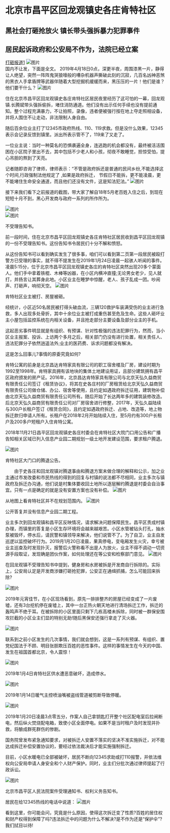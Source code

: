 # 北京市昌平区回龙观镇史各庄肯特社区
## 黑社会打砸抢放火 镇长带头强拆暴力犯罪事件
## 居民起诉政府和公安局不作为，法院已经立案
[打砸报道1](https://kentes.github.io/a/)
![图片](http://picturecdn.ejianmedia.com/54348e956bb54d3dbe7f09c1819ba1ca.png "图片")  
国内不让发，下面是全文。
2019年4月18日0点，深更半夜，周围漆黑一片，静得让人绝望，突然一阵阵鬼哭狼嚎般的嘈杂机器声撕破此刻的沉寂，几百名凶神恶煞的黑衣人手拿盾牌等武器伴随着大型挖掘机缓缓而来，黑压压的一片！他们是谁？他们要干什么？
![图片](http://picturecdn.ejianmedia.com/c8d897a8607b4d75b798102d2fdfb0e8.jpg "图片")  

住在北京市昌平区回龙观镇史各庄肯特社区居民夜里经历了这可怕的一幕，回龙观镇.长腾斌带头强拆偷拆，堵住消防通道。他们没有出示任何手续也没有提前通知。整个过程充满暴力，不让拍照，录像，违者便被强行按在地上夺走照相设备，并将人围住不让走动，非法限制人身自由。

随后百余位业主打了12345市政府热线、110、119求救。但是没什么效果，12345表示会记录反馈到镇里。派出所表示管不了，119来了又走了。

一位业主说：当时一种莫名的恐惧袭遍全身，连逃跑的机会都没有，最终被活活围困在小区院子里出不去，其中包括不少老人和小孩，彻夜不敢睡觉，担惊受怕，提心吊胆的熬到了天亮。

记者随即咨询了律师，律师表示：“不管是政府拆还是普通的民间乡纷,不能选择这个时间,行政强制法他规定了 ,如果是政府拆迁， 节假日不能拆，更不能凌晨，更不能堵住生命安全通道，而且他们还没有文件，这是知法犯法。”
![图片](http://picturecdn.ejianmedia.com/88c5d88ae16049fa9a23aa9f38214aea.jpg "图片")  

接下来我们看下之前报道的截图，带大家了解自18年5月老百姓入住之后，到现在短短十月不到，黑心开发商与政府一系列的所作所为。

![图片](http://picturecdn.ejianmedia.com/e009f47d5d484430ba15386d2768f983.jpg "图片")  
![图片](http://picturecdn.ejianmedia.com/e89347b6a6cae448e91d8c1da72be7ab0.jpg "图片")  

不受理告知书。

前一段时间，住在北京市昌平区回龙观镇史各庄肯特社区居民收到昌平区回龙观镇的一份不受理告知书。这份告知书令居民们十分不解和愤怒。

从这份告知书可以看到确实发生了很多事，咱们可以看到第二页第一段居民被殴打警方已受理的事实，就不得不提发生在2019年1月24日凌晨一起骇人听闻的事件。凌晨5:15分，位于北京市昌平区回龙观镇史各庄的肯特社区突然出现20多个蒙面人。他们手中拿着铁棍、木棒等凶器，在小区内横冲直撞;无论男女老少，见人就打，并扬言让其葬身此地。小区业主在睡梦中惊醒，老人、孩子乱成一团。吵闹声、打砸声，响彻天空。
![图片](http://picturecdn.ejianmedia.com/54348e956bb54d3dbe7f09c1819ba1ca.png "图片")  

肯特社区业主被打、房屋被砸。

经统计，小区近50名居民被打得头破血流，三辆120救护车装满受伤的业主进行急救，多人出现多处骨折，其中十余位业主被打成重伤甚至危及生命。这些人砸坏业主小屋包括监控系统在内相关设备，并且抢走部分主要设备及部分业主的手机。

这起恶劣事件明显就是有组织、有预谋、针对性极强的违法犯罪行为，然而，当小区业主报案、投诉、上访两个多月之后，相关部门仍没有进行处置，相关责任人、违法犯罪分子依然逍遥法外;业主的医药费、诉求问题都没有解决。

这是怎么回事儿?事情的原委究竟如何?

肯特公寓的前身是北京昌达肯特家具有限公司的职工宿舍楼及厂房，建设时期为1992至1998年。肯特家具拥有该地块的集体土地建设用证，且部分建筑拥有昌平区政府颁发的房产证。2016年，北京昌达肯特家具有限公司与北京天弘久益商贸有限责任公司签订《租赁协议》，将其在史各庄村的厂房租赁给北京天弘久益商贸有限责任公司做仓储、办公、宿舍等使用，且约定如遇政府拆迁征用，建筑物补偿由北京天弘久益商贸有限责任公司所有。随后开始了长达两年多的建筑装修改造。后北京天弘久益商贸有限责任公司对厂房宿舍进行修整，2017年，天弘久益陆续与300户长租户签订《租赁合同》，且约定如遇政府拆迁、占地、改造等，地上物拆迁款归申请人所有。长租户在2018年2月开始陆续入住，至5月约有300户长租户及200多户短租户入住肯特公寓。

2018年11月21日昌平区回龙观镇史各庄村委会在肯特社区大院门口用公告和广播告知相关区域已列入信息产业园二期规划一级土地开发建设范围，要求租户腾退。

![图片](http://picturecdn.ejianmedia.com/9274923031274463b673ea610ad279c5.png "图片")  


肯特社区大门口的腾退公告。

　　由于史各庄和回龙观镇对腾退事由和腾退方案未做合理的解释和公示，加之业主通过市发改委和市民热线的得到的回复与村镇的说法都不尽相同，业主多次与镇政府及拆迁办沟通，他们说是村集体要收回土地所以逐层解约腾退是村委会自治事宜。只有一点是确定的就是没有安置方案也没有补偿。
![图片](http://picturecdn.ejianmedia.com/b3ea2ef792ed45c0be3ead0a7b2717b5.png "图片")  


从地图上看肯特社区并不在规划范围内。
![图片](http://picturecdn.ejianmedia.com/9245f1084a974533b97decb6a67185ae.png "图片")  


公开答复并没有信息产业园二期工程。

业主多次到回龙观镇和昌平区反映情况，请求解决问题保障民生。昌平区责成村镇办理，而镇里的答复是小区生存环境将会越来越艰苦。小区水管被钻头打孔，抽水泵被毁坏，停水后，请民警和镇领导来解决，他们说管不了。为了自卫，业主自发巡逻以监控破坏行为。2019月1月20日凌晨，果真停电，变电厢发生火灾，幸亏被业主巡查及时发现扑灭，报警后火警称看不出是人为放火，业主不得不调动一切资源手段取证，发现确是团伙作案，如何处理还在等公安和检察部门意见。
![图片](http://picturecdn.ejianmedia.com/5d2202e2c5614d10838738cc04436a5c.png "图片")  

在回龙观镇不受理告知书中提到，健身房和水房被拆是开发商自行拆除的。实际上，公安局认定是开发商涉嫌打砸抢犯罪，公安正在通缉抓捕，怎么可能回来拆除?

![图片](http://picturecdn.ejianmedia.com/88bd84890db5479b899622aaf6061127.png "图片")  


2019年元宵佳节，在小区现场看到，原先一排排整齐的房屋已经变成了一片废墟，还有3台挖机停在废墟上，其中一台正热火朝天地进行清场拆迁工作，拆迁的轰鸣声不绝于耳。在被拆除的小区里面只剩下几栋高楼未拆除，同时被一群保安围攻拦截的小区业主们显的特别无助!随后黑保安还强行拿走了灭火器。

![图片](http://picturecdn.ejianmedia.com/2d1cd745bdcb48318163cc3a0b8686bb.png "图片")  


联系到之前小区发生的几次事情，我们就会想到，这是一系列有预谋、有组织、置党纪国法于不顾、明目张胆欺压百姓的恶性事件。这样的事情发生在今天的中国、发生在祖国首都北京，令人震惊！

![图片](http://picturecdn.ejianmedia.com/9a28f300a8a94fcd9a50a29a942a611f.png "图片")  


2019年1月4日肯特社区供水遭恶意破坏，造成停水。

![图片](http://picturecdn.ejianmedia.com/cb635ff8cead476aaa818817dd88f5da.png "图片")  


2019年1月14日暖气主控喷油嘴被盗线管道被剪断导致停暖。

![图片](http://picturecdn.ejianmedia.com/fd6c1dad6f7340929fa88bd9ab40b1e9.png "图片")  


2019年1月20日凌晨3点零五分，作案人自己拿钥匙打开整个社区配电室后拉闸断电，然后纵火焚烧配电箱，致使小区全面停电。如果不是当时租户及时发现并扑救，将酿成群死群伤的惨剧。

国务院曾发布紧急通知要求，对被拆迁人安置不落实的坚决不准实施拆迁，对不能达成拆迁补偿安置协议的，要经过依法裁决后才能实施强制拆迁。

目前，小区水暖电已全部被破坏，居民不断向12345求助或打110报警，并依法维权向公安局申请人身安全和个人财产保护。同时，业主们分批次通过律师提起了行政诉讼。

![图片](http://picturecdn.ejianmedia.com/7d31029e89ab4922a2fd37fe6604badc.jpg "图片")  


北京市昌平区人民法院案件受理通知书、权利义务告知书。

居民在给12345热线的电话中说道：
![图片](http://picturecdn.ejianmedia.com/b50da9a2900b431f8f143007c34d2264.png "图片")  


看到这里，你可能会问，究竟是什么原因，使得这次拆迁变了性质?百姓的居住权和财产权得到保障了吗?违法拆迁中的问题为什么不解决?是不作为还是“保护伞”?我们拭目以待!
